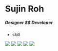 # Sujin Roh



##### Designer $$ Developer



+ skill
<p float="left">
  <img src="https://img.shields.io/badge/Adobe_Illustrator-FF9A00?style=flat-square&logo=Adobe_Illustrator&logoColor=white"/>
  <img src="https://img.shields.io/badge/Adobe_Photoshop-31A8FF?style=flat-square&logo=Adobe_Photoshop&logoColor=white"/>
  <img src="https://img.shields.io/badge/HTML5-E34F26?style=flat-square&logo=HTML5&logoColor=white"/>
  <img src="https://img.shields.io/badge/CSS3-1572B6?style=flat-square&logo=CSS3&logoColor=white"/>
  <img src="https://img.shields.io/badge/Oracle-F80000?style=flat-square&logo=Oracle&logoColor=white"/>
</p>
